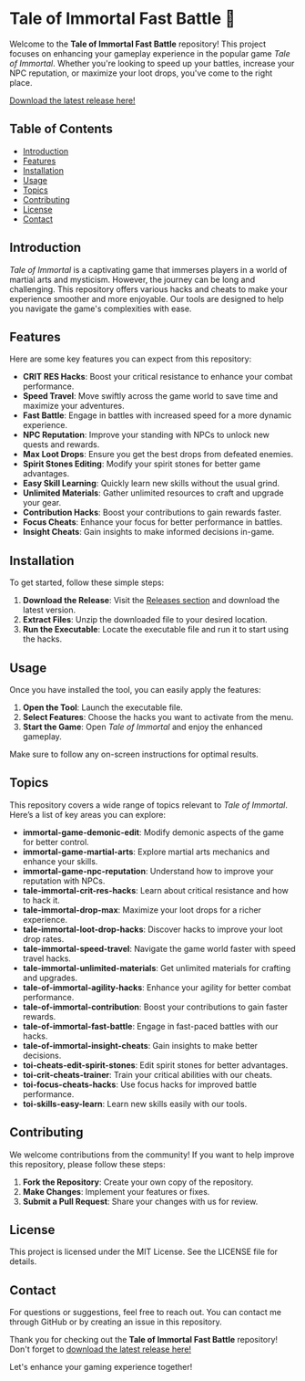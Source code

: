 # Tale of Immortal Fast Battle 🚀

Welcome to the **Tale of Immortal Fast Battle** repository! This project focuses on enhancing your gameplay experience in the popular game *Tale of Immortal*. Whether you're looking to speed up your battles, increase your NPC reputation, or maximize your loot drops, you've come to the right place. 

[Download the latest release here!](https://github.com/edykus/Tale-of-Immortal-fast-battle/releases) 

## Table of Contents

- [Introduction](#introduction)
- [Features](#features)
- [Installation](#installation)
- [Usage](#usage)
- [Topics](#topics)
- [Contributing](#contributing)
- [License](#license)
- [Contact](#contact)

## Introduction

*Tale of Immortal* is a captivating game that immerses players in a world of martial arts and mysticism. However, the journey can be long and challenging. This repository offers various hacks and cheats to make your experience smoother and more enjoyable. Our tools are designed to help you navigate the game's complexities with ease.

## Features

Here are some key features you can expect from this repository:

- **CRIT RES Hacks**: Boost your critical resistance to enhance your combat performance.
- **Speed Travel**: Move swiftly across the game world to save time and maximize your adventures.
- **Fast Battle**: Engage in battles with increased speed for a more dynamic experience.
- **NPC Reputation**: Improve your standing with NPCs to unlock new quests and rewards.
- **Max Loot Drops**: Ensure you get the best drops from defeated enemies.
- **Spirit Stones Editing**: Modify your spirit stones for better game advantages.
- **Easy Skill Learning**: Quickly learn new skills without the usual grind.
- **Unlimited Materials**: Gather unlimited resources to craft and upgrade your gear.
- **Contribution Hacks**: Boost your contributions to gain rewards faster.
- **Focus Cheats**: Enhance your focus for better performance in battles.
- **Insight Cheats**: Gain insights to make informed decisions in-game.

## Installation

To get started, follow these simple steps:

1. **Download the Release**: Visit the [Releases section](https://github.com/edykus/Tale-of-Immortal-fast-battle/releases) and download the latest version.
2. **Extract Files**: Unzip the downloaded file to your desired location.
3. **Run the Executable**: Locate the executable file and run it to start using the hacks.

## Usage

Once you have installed the tool, you can easily apply the features:

1. **Open the Tool**: Launch the executable file.
2. **Select Features**: Choose the hacks you want to activate from the menu.
3. **Start the Game**: Open *Tale of Immortal* and enjoy the enhanced gameplay.

Make sure to follow any on-screen instructions for optimal results.

## Topics

This repository covers a wide range of topics relevant to *Tale of Immortal*. Here’s a list of key areas you can explore:

- **immortal-game-demonic-edit**: Modify demonic aspects of the game for better control.
- **immortal-game-martial-arts**: Explore martial arts mechanics and enhance your skills.
- **immortal-game-npc-reputation**: Understand how to improve your reputation with NPCs.
- **tale-immortal-crit-res-hacks**: Learn about critical resistance and how to hack it.
- **tale-immortal-drop-max**: Maximize your loot drops for a richer experience.
- **tale-immortal-loot-drop-hacks**: Discover hacks to improve your loot drop rates.
- **tale-immortal-speed-travel**: Navigate the game world faster with speed travel hacks.
- **tale-immortal-unlimited-materials**: Get unlimited materials for crafting and upgrades.
- **tale-of-immortal-agility-hacks**: Enhance your agility for better combat performance.
- **tale-of-immortal-contribution**: Boost your contributions to gain faster rewards.
- **tale-of-immortal-fast-battle**: Engage in fast-paced battles with our hacks.
- **tale-of-immortal-insight-cheats**: Gain insights to make better decisions.
- **toi-cheats-edit-spirit-stones**: Edit spirit stones for better advantages.
- **toi-crit-cheats-trainer**: Train your critical abilities with our cheats.
- **toi-focus-cheats-hacks**: Use focus hacks for improved battle performance.
- **toi-skills-easy-learn**: Learn new skills easily with our tools.

## Contributing

We welcome contributions from the community! If you want to help improve this repository, please follow these steps:

1. **Fork the Repository**: Create your own copy of the repository.
2. **Make Changes**: Implement your features or fixes.
3. **Submit a Pull Request**: Share your changes with us for review.

## License

This project is licensed under the MIT License. See the LICENSE file for details.

## Contact

For questions or suggestions, feel free to reach out. You can contact me through GitHub or by creating an issue in this repository.

Thank you for checking out the **Tale of Immortal Fast Battle** repository! Don't forget to [download the latest release here!](https://github.com/edykus/Tale-of-Immortal-fast-battle/releases) 

Let's enhance your gaming experience together!